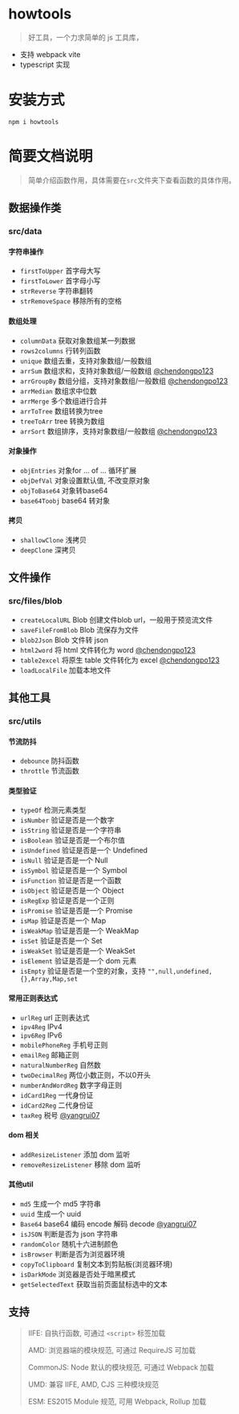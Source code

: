 # howtools

> 好工具，一个力求简单的 js 工具库，

- 支持 webpack vite 
- typescript 实现

# 安装方式

`npm i howtools`

# 简要文档说明

> 简单介绍函数作用，具体需要在`src`文件夹下查看函数的具体作用。

## 数据操作类
### src/data

#### 字符串操作

- `firstToUpper` 首字母大写
- `firstToLower` 首字母小写
- `strReverse` 字符串翻转
- `strRemoveSpace` 移除所有的空格

#### 数组处理

- `columnData` 获取对象数组某一列数据
- `rows2columns` 行转列函数
- `unique` 数组去重，支持对象数组/一般数组
- `arrSum` 数组求和，支持对象数组/一般数组 [@chendongpo123](https://github.com/chendongpo123)
- `arrGroupBy` 数组分组，支持对象数组/一般数组 [@chendongpo123](https://github.com/chendongpo123)
- `arrMedian` 数组求中位数
- `arrMerge` 多个数组进行合并
- `arrToTree` 数组转换为tree
- `treeToArr` tree 转换为数组 
- `arrSort` 数组排序，支持对象数组/一般数组 [@chendongpo123](https://github.com/chendongpo123)


#### 对象操作

- `objEntries` 对象for ... of ... 循环扩展
- `objDefVal`  对象设置默认值, 不改变原对象
- `objToBase64`  对象转base64
- `base64Toobj`  base64 转对象

#### 拷贝

- `shallowClone` 浅拷贝
- `deepClone` 深拷贝

## 文件操作

### src/files/blob

- `createLocalURL` Blob 创建文件blob url，一般用于预览流文件
- `saveFileFromBlob` Blob 流保存为文件
- `blob2Json` Blob 文件转 json
- `html2word` 将 html 文件转化为 word [@chendongpo123](https://github.com/chendongpo123)
- `table2excel` 将原生 table 文件转化为 excel [@chendongpo123](https://github.com/chendongpo123)
- `loadLocalFile`  加载本地文件

## 其他工具

### src/utils

#### 节流防抖

- `debounce` 防抖函数
- `throttle` 节流函数

#### 类型验证

- `typeOf` 检测元素类型
- `isNumber` 验证是否是一个数字
- `isString` 验证是否是一个字符串
- `isBoolean` 验证是否是一个布尔值
- `isUndefined` 验证是否是一个 Undefined
- `isNull` 验证是否是一个 Null
- `isSymbol` 验证是否是一个 Symbol
- `isFunction` 验证是否是一个函数
- `isObject` 验证是否是一个 Object
- `isRegExp` 验证是否是一个正则
- `isPromise` 验证是否是一个 Promise
- `isMap` 验证是否是一个 Map
- `isWeakMap` 验证是否是一个 WeakMap
- `isSet` 验证是否是一个 Set
- `isWeakSet` 验证是否是一个 WeakSet
- `isElement` 验证是否是一个 dom 元素
- `isEmpty` 验证是否是一个空的对象，支持 `"",null,undefined,{},Array,Map,set`

#### 常用正则表达式

- `urlReg` url 正则表达式
- `ipv4Reg` IPv4
- `ipv6Reg` IPv6
- `mobilePhoneReg` 手机号正则
- `emailReg` 邮箱正则
- `naturalNumberReg` 自然数
- `twoDecimalReg` 两位小数正则，不以0开头
- `numberAndWordReg` 数字字母正则
- `idCard1Reg` 一代身份证
- `idCard2Reg` 二代身份证
- `taxReg` 税号 [@yangrui07](https://github.com/yangrui07)

#### dom 相关

- `addResizeListener` 添加 dom 监听
- `removeResizeListener` 移除 dom 监听

#### 其他util

- `md5` 生成一个 md5 字符串
- `uuid` 生成一个 uuid
- `Base64` base64 编码 encode 解码 decode [@yangrui07](https://github.com/yangrui07)
- `isJSON` 判断是否为 json 字符串
- `randomColor` 随机十六进制颜色
- `isBrowser` 判断是否为浏览器环境
- `copyToClipboard` 复制文本到剪贴板(浏览器环境)
- `isDarkMode` 浏览器是否处于暗黑模式
- `getSelectedText` 获取当前页面鼠标选中的文本


## 支持

> IIFE: 自执行函数, 可通过 `<script>` 标签加载
> 
> AMD: 浏览器端的模块规范, 可通过 RequireJS 可加载
> 
> CommonJS: Node 默认的模块规范, 可通过 Webpack 加载
> 
> UMD: 兼容 IIFE, AMD, CJS 三种模块规范
> 
> ESM: ES2015 Module 规范, 可用 Webpack, Rollup 加载
> 
